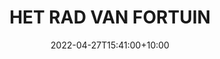---
date: 2022-04-27T15:41:00+10:00
description: A tool for learning the secrets of the universe or entertaining babies by @ashercoady.
draft: false
icon: 2022-04-27-het-rad-van-fortuin.webp
language: en
title: HET RAD VAN FORTUIN
link: https://www.instagram.com/p/Cc2mMmJoG3T/
alt: A photo of a small, freestanding wheen of fortune that has four quadrants.

---